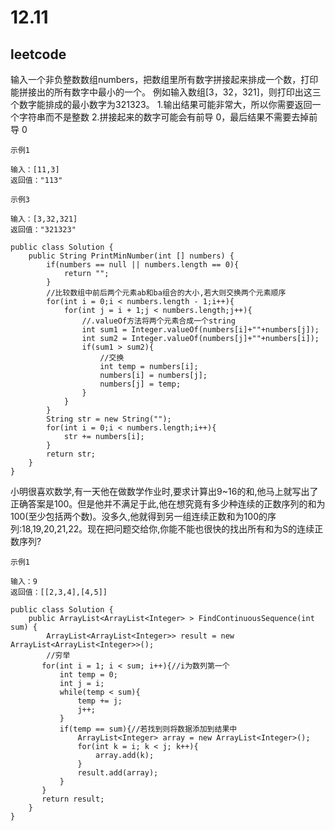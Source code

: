 # 12.11
## leetcode
输入一个非负整数数组numbers，把数组里所有数字拼接起来排成一个数，打印能拼接出的所有数字中最小的一个。
例如输入数组[3，32，321]，则打印出这三个数字能排成的最小数字为321323。
1.输出结果可能非常大，所以你需要返回一个字符串而不是整数
2.拼接起来的数字可能会有前导 0，最后结果不需要去掉前导 0

```
示例1

输入：[11,3]
返回值："113"

示例3

输入：[3,32,321]
返回值："321323"

```
```
public class Solution {
    public String PrintMinNumber(int [] numbers) {
        if(numbers == null || numbers.length == 0){
            return "";
        }
        //比较数组中前后两个元素ab和ba组合的大小,若大则交换两个元素顺序
        for(int i = 0;i < numbers.length - 1;i++){
            for(int j = i + 1;j < numbers.length;j++){
                //.valueOf方法将两个元素合成一个string
                int sum1 = Integer.valueOf(numbers[i]+""+numbers[j]);
                int sum2 = Integer.valueOf(numbers[j]+""+numbers[i]);
                if(sum1 > sum2){
                    //交换
                    int temp = numbers[i];
                    numbers[i] = numbers[j];
                    numbers[j] = temp;
                }
            }
        }
        String str = new String("");
        for(int i = 0;i < numbers.length;i++){
            str += numbers[i];
        }
        return str;
    }
}
```


小明很喜欢数学,有一天他在做数学作业时,要求计算出9~16的和,他马上就写出了正确答案是100。但是他并不满足于此,他在想究竟有多少种连续的正数序列的和为100(至少包括两个数)。没多久,他就得到另一组连续正数和为100的序列:18,19,20,21,22。现在把问题交给你,你能不能也很快的找出所有和为S的连续正数序列?

```
示例1

输入：9
返回值：[[2,3,4],[4,5]]

```
```
public class Solution {
    public ArrayList<ArrayList<Integer> > FindContinuousSequence(int sum) {
        ArrayList<ArrayList<Integer>> result = new ArrayList<ArrayList<Integer>>();
        //穷举
       for(int i = 1; i < sum; i++){//i为数列第一个
           int temp = 0;
           int j = i;
           while(temp < sum){
               temp += j;
               j++;
           }
           if(temp == sum){//若找到则将数据添加到结果中
               ArrayList<Integer> array = new ArrayList<Integer>();
               for(int k = i; k < j; k++){
                   array.add(k);
               }
               result.add(array);
           }
       }
       return result;
    }
}
```